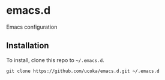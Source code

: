 # emacs.d
Emacs configuration

## Installation

To install, clone this repo to `~/.emacs.d`.

```
git clone https://github.com/ucoka/emacs.d.git ~/.emacs.d
```